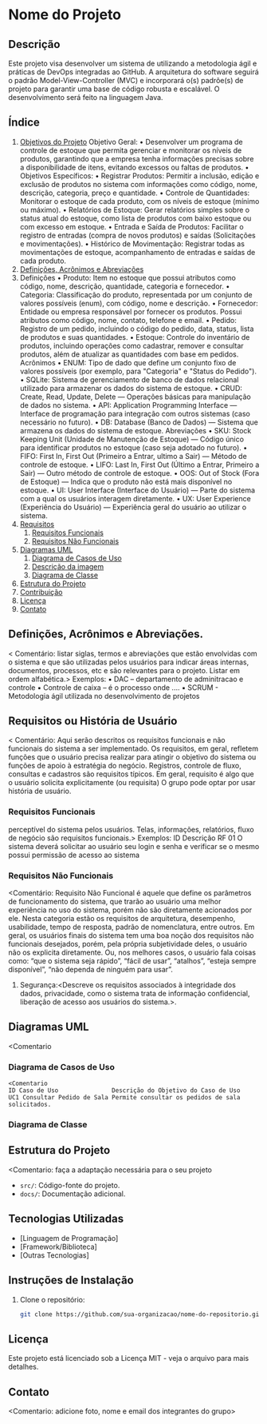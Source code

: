 
# Nome do Projeto

## Descrição

Este projeto visa desenvolver um sistema de <descrever> utilizando a metodologia ágil e práticas de DevOps integradas ao GitHub. A arquitetura do software seguirá o padrão Model-View-Controller (MVC) e incorporará o(s) padrõe(s) de projeto  <descrever> para garantir uma base de código robusta e escalável. O desenvolvimento será feito na linguagem Java.

## Índice

1. [Objetivos do Projeto](#objetivo) 
Objetivo Geral:
    • Desenvolver um programa de controle de estoque que permita gerenciar e monitorar os níveis de produtos, garantindo que a empresa tenha informações precisas sobre a disponibilidade de itens, evitando excessos ou faltas de produtos.
    • Objetivos Específicos:
    • Registrar Produtos: Permitir a inclusão, edição e exclusão de produtos no sistema com informações como código, nome, descrição, categoria, preço e quantidade.
    • Controle de Quantidades: Monitorar o estoque de cada produto, com os níveis de estoque (mínimo ou máximo).
    • Relatórios de Estoque: Gerar relatórios simples sobre o status atual do estoque, como lista de produtos com baixo estoque ou com excesso em estoque.
    • Entrada e Saída de Produtos: Facilitar o registro de entradas (compra de novos produtos) e saídas (Solicitações e movimentações).
    • Histórico de Movimentação: Registrar todas as movimentações de estoque,  acompanhamento de entradas e saídas de cada produto.
3. [Definições, Acrônimos e Abreviações](#definição)
4. Definições
    • Produto: Item no estoque que possui atributos como código, nome, descrição, quantidade, categoria e fornecedor.
    • Categoria: Classificação do produto, representada por um conjunto de valores possíveis (enum), com código, nome e descrição.
    • Fornecedor: Entidade ou empresa responsável por fornecer os produtos. Possui atributos como código, nome, contato, telefone e email.
    • Pedido: Registro de um pedido, incluindo o código do pedido, data, status, lista de produtos e suas quantidades.
    • Estoque: Controle do inventário de produtos, incluindo operações como cadastrar, remover e consultar produtos, além de atualizar as quantidades com base em pedidos.
Acrônimos
    • ENUM: Tipo de dado que define um conjunto fixo de valores possíveis (por exemplo, para "Categoria" e "Status do Pedido").
    • SQLite: Sistema de gerenciamento de banco de dados relacional utilizado para armazenar os dados do sistema de estoque.
    • CRUD: Create, Read, Update, Delete — Operações básicas para manipulação de dados no sistema.
    • API: Application Programming Interface — Interface de programação para integração com outros sistemas (caso necessário no futuro).
    • DB: Database (Banco de Dados) — Sistema que armazena os dados do sistema de estoque.
Abreviações
    • SKU: Stock Keeping Unit (Unidade de Manutenção de Estoque) — Código único para identificar produtos no estoque (caso seja adotado no futuro).
    • FIFO: First In, First Out (Primeiro a Entrar, ultimo a Sair) — Método de controle de estoque.
    • LIFO: Last In, First Out (Último a Entrar, Primeiro a Sair) — Outro método de controle de estoque.
    • OOS: Out of Stock (Fora de Estoque) — Indica que o produto não está mais disponível no estoque.
    • UI: User Interface (Interface do Usuário) — Parte do sistema com a qual os usuários interagem diretamente.
    • UX: User Experience (Experiência do Usuário) — Experiência geral do usuário ao utilizar o sistema.
5. [Requisitos](#requisitos)
   1. [Requisitos Funcionais](#rf)
   2. [Requisitos Não Funcionais](#rnf)
6. [Diagramas UML](#uml)
   1. [Diagrama de Casos de Uso](#uc)
   2. [Descrição da imagem](assets/Diagramadecasodeuso.pdf)
   5. [Diagrama de Classe](#classe)
7. [Estrutura do Projeto](#estrutura)
8. [Contribuição](#contribuição)
9. [Licença](#licença)
10. [Contato](#contato)

## Definições, Acrônimos e Abreviações.
< Comentário: listar siglas, termos e abreviações que estão envolvidas com o
sistema e que são utilizadas pelos usuários para indicar áreas internas, documentos,
processos, etc e são relevantes para o projeto. Listar em ordem alfabética.>
Exemplos:
▪ DAC – departamento de adminitracao e controle
▪ Controle de caixa – é o processo onde ....
▪ SCRUM - Metodologia ágil utilizada no desenvolvimento de projetos

## Requisitos ou História de Usuário
< Comentário: Aqui serão descritos os requisitos funcionais e não funcionais do
sistema a ser implementado. Os requisitos, em geral, refletem funções que o usuário
precisa realizar para atingir o objetivo do sistema ou funções de apoio à estratégia
do negócio. Registros, controle de fluxo, consultas e cadastros são requisitos típicos.
Em geral, requisito é algo que o usuário solicita explicitamente (ou requisita)
O grupo pode optar por usar história de usuário.

   ### Requisitos Funcionais
   perceptível do sistema pelos usuários. Telas, informações, relatórios, fluxo de
negócio são requisitos funcionais.>
Exemplos:
ID    Descrição
RF 01 O sistema deverá solicitar ao usuário seu login e senha e verificar se o mesmo possui
permissão de acesso ao sistema

   ### Requisitos Não Funcionais
   <Comentário: Requisito Não Funcional é aquele que define os parâmetros de
funcionamento do sistema, que trarão ao usuário uma melhor experiência no uso do
sistema, porém não são diretamente acionados por ele. Nesta categoria estão os
requisitos de arquitetura, desempenho, usabilidade, tempo de resposta, padrão de
nomenclatura, entre outros. Em geral, os usuários finais do sistema tem uma boa
noção dos requisitos não funcionais desejados, porém, pela própria subjetividade
deles, o usuário não os explicita diretamente. Ou, nos melhores casos, o usuário fala
coisas como: “que o sistema seja rápido”, “fácil de usar”, “atalhos”, “esteja sempre
disponível”, “não dependa de ninguém para usar”.
1. Segurança:<Descreve os requisitos associados à integridade dos dados, privacidade,
como o sistema trata de informação confidencial, liberação de acesso aos usuários do
sistema.>.

## Diagramas UML
   <Comentario
   
   ### Diagrama de Casos de Uso
    <Comentario 
    ID Caso de Uso               Descrição do Objetivo do Caso de Uso
    UC1 Consultar Pedido de Sala Permite consultar os pedidos de sala solicitados.
   
   ### Diagrama de Classe

## Estrutura do Projeto 
<Comentario: faça a adaptação necessária para o seu projeto
- `src/`: Código-fonte do projeto.
- `docs/`: Documentação adicional.

## Tecnologias Utilizadas
- [Linguagem de Programação]
- [Framework/Biblioteca]
- [Outras Tecnologias]

## Instruções de Instalação
1. Clone o repositório:
   ```sh
   git clone https://github.com/sua-organizacao/nome-do-repositorio.git
## Licença
Este projeto está licenciado sob a Licença MIT - veja o arquivo <LICENSE> para mais detalhes.
## Contato
<Comentario: adicione foto, nome e email dos integrantes do grupo>
